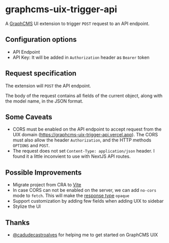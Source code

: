 # graphcms-uix-trigger-api

A [GraphCMS](https://graphcms.com/) UI extension to trigger `POST` request to an API endpoint.

## Configuration options

- API Endpoint
- API Key: It will be added in `Authorization` header as `Bearer` token

## Request specification

The extension will `POST` the API endpoint.

The body of the request contains all fields of the current object, along with the model name, in the JSON format.

## Some Caveats

- CORS must be enabled on the API endpoint to accept request from the UIX domain (https://graphcms-uix-trigger-api.vercel.app). The CORS must also allow the header `Authorization`, and the HTTP methods `OPTIONS` and `POST`.
- The request does not set `Content-Type: application/json` header. I found it a little inconvient to use with NextJS API routes.

## Possible Improvements

- Migrate project from CRA to [Vite](https://vitejs.dev/)
- In case CORS can not be enabled on the server, we can add `no-cors` mode to `fetch`. This will make the [response type](https://developer.mozilla.org/en-US/docs/Web/API/Response/type) `opaque`
- Support customization by adding few fields when adding UIX to sidebar
- Stylize the UI

## Thanks

- [@cadudecastroalves](https://www.linkedin.com/in/cadudecastroalves/) for helping me to get started on GraphCMS UIX
